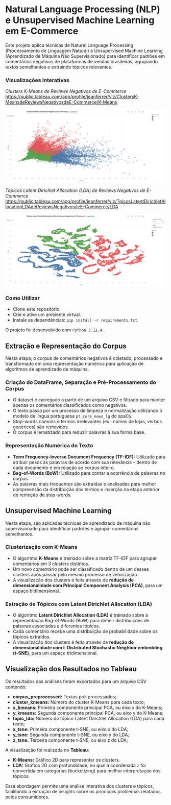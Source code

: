 # Natural Language Processing (NLP) e Unsupervised Machine Learning em E-Commerce

Este projeto aplica técnicas de Natural Language Processing (Processamento de Linguagem Natural) e Unsupervised Machine Learning (Aprendizado de Máquina Não Supervisionado) para identificar padrões em comentários negativos de plataformas de vendas brasileiras, agrupando textos semelhantes e extraindo tópicos relevantes.

### Visualizações Interativas

*Clusters K-Means de Reviews Negativos de E-Commerce*  
https://public.tableau.com/app/profile/jeanferrer/viz/ClustersK-MeansdeReviewsNegativosdeE-Commerce/K-Means

![K-Means](imgs/KMeans.png)

*Tópicos Latent Dirichlet Allocation (LDA) de Reviews Negativos de E-Commerce*  
https://public.tableau.com/app/profile/jeanferrer/viz/TpicosLatentDirichletAllocationLDAdeReviewsNegativosdeE-Commerce/LDA

![LDA](imgs/LDA.png)

### Como Utilizar

- Clone este repositório.
- Crie e ative um ambiente virtual.
- Instale as dependências: `pip install -r requirements.txt`.

O projeto foi desenvolvido com `Python 3.12.4`.

## Extração e Representação do Corpus

Nesta etapa, o corpus de comentários negativos é coletado, processado e transformado em uma representação numérica para aplicação de algoritmos de aprendizado de máquina.

### Criação do DataFrame, Separação e Pré-Processamento do Corpus

- O dataset é carregado a partir de um arquivo CSV e filtrado para manter apenas os comentários classificados como negativos.
- O texto passa por um processo de limpeza e normalização utilizando o modelo de língua portuguesa `pt_core_news_lg` do spaCy.
- Stop-words comuns e termos irrelevantes (ex.: nomes de lojas, verbos genéricos) são removidos.
- O corpus é lematizado para reduzir palavras à sua forma base.

### Representação Numérica do Texto

- **Term Frequency-Inverse Document Frequency (TF-IDF):** Utilizado para atribuir pesos às palavras de acordo com sua relevância – dentro de cada documento e em relação ao corpus inteiro.
- **Bag-of-Words (BoW):** Utilizado para contar a ocorrência de palavras no corpus.
- As palavras mais frequentes são extraídas e analisadas para melhor compreensão da distribuição dos termos e inserção na etapa anterior de remoção de stop-words.

## Unsupervised Machine Learning

Nesta etapa, são aplicadas técnicas de aprendizado de máquina não supervisionado para identificar padrões e agrupar comentários semelhantes.

### Clusterização com K-Means

- O algoritmo **K-Means** é treinado sobre a matriz TF-IDF para agrupar comentários em 3 clusters distintos.
- Um novo comentário pode ser classificado dentro de um desses clusters após passar pelo mesmo processo de vetorização.
- A visualização dos clusters é feita através de **redução de dimensionalidade com Principal Component Analysis (PCA)**, para um espaço bidimensional.

### Extração de Tópicos com Latent Dirichlet Allocation (LDA)

- O algoritmo **Latent Dirichlet Allocation (LDA)** é treinado sobre a representação Bag-of-Words (BoW) para definir distribuições de palavras associadas a diferentes tópicos.
- Cada comentário recebe uma distribuição de probabilidade sobre os tópicos extraídos.
- A visualização dos clusters é feita através de **redução de dimensionalidade com t-Distributed Stochastic Neighbor embedding (t-SNE)**, para um espaço tridimensional.

## Visualização dos Resultados no Tableau

Os resultados das análises foram exportados para um arquivo CSV contendo:

- **corpus_preprocessed:** Textos pré-processados;
- **cluster_kmeans:** Número do cluster K-Means para cada texto;
- **x_kmeans:** Primeira componente principal PCA, ou eixo x do K-Means;
- **y_kmeans:** Segunda componente principal PCA, ou eixo y do K-Means;
- **topic_lda:** Número do tópico Latent Dirichlet Allocation (LDA) para cada texto;
- **x_tsne:** Primeira componente t-SNE, ou eixo x do LDA;
- **y_tsne:** Segunda componente t-SNE, ou eixo y do LDA;
- **z_tsne:** Terceira componente t-SNE, ou eixo z do LDA;

A visualização foi realizada no **Tableau**:

- **K-Means:** Gráfico 2D para representar os clusters.
- **LDA:** Gráfico 2D com profundidade, no qual a coordenada `z` foi convertida em categorias (bucketizing) para melhor interpretação dos tópicos.

Essa abordagem permite uma análise interativa dos clusters e tópicos, facilitando a extração de insights sobre os principais problemas relatados pelos consumidores.
